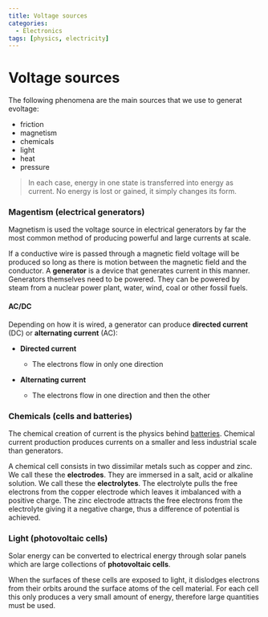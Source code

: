 ```yaml
---
title: Voltage sources
categories:
  - Electronics
tags: [physics, electricity]
---
```


# Voltage sources

The following phenomena are the main sources that we use to generat evoltage:

- friction
- magnetism
- chemicals
- light
- heat
- pressure

> In each case, energy in one state is transferred into energy as current. No energy is lost or gained, it simply changes its form.

### Magentism (electrical generators)

Magnetism is used the voltage source in electrical generators by far the most common method of producing powerful and large currents at scale.

If a conductive wire is passed through a magnetic field voltage will be produced so long as there is motion between the magnetic field and the conductor. A **generator** is a device that generates current in this manner. Generators themselves need to be powered. They can be powered by steam from a nuclear power plant, water, wind, coal or other fossil fuels.

#### AC/DC

Depending on how it is wired, a generator can produce **directed current** (DC) or **alternating current** (AC):

- **Directed current**

  - The electrons flow in only one direction

- **Alternating current**
  - The electrons flow in one direction and then the other

### Chemicals (cells and batteries)

The chemical creation of current is the physics behind [batteries](/Electronics/Cells_and_batteries.md). Chemical current production produces currents on a smaller and less industrial scale than generators.

A chemical cell consists in two dissimilar metals such as copper and zinc. We call these the **electrodes**. They are immersed in a salt, acid or alkaline solution. We call these the **electrolytes**. The electrolyte pulls the free electrons from the copper electrode which leaves it imbalanced with a positive charge. The zinc electrode attracts the free electrons from the electrolyte giving it a negative charge, thus a difference of potential is achieved.

### Light (photovoltaic cells)

Solar energy can be converted to electrical energy through solar panels which are large collections of **photovoltaic cells**.

When the surfaces of these cells are exposed to light, it dislodges electrons from their orbits around the surface atoms of the cell material. For each cell this only produces a very small amount of energy, therefore large quantities must be used.
